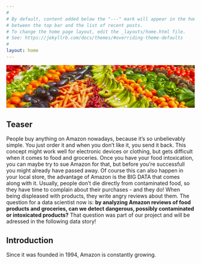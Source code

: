 ```yaml
---
#
# By default, content added below the "---" mark will appear in the home page
# between the top bar and the list of recent posts.
# To change the home page layout, edit the _layouts/home.html file.
# See: https://jekyllrb.com/docs/themes/#overriding-theme-defaults
#
layout: home
---
```


![Image of Fruits](assets/maha_banner.jpeg "Vegetable Lot from pexels.com/@pixabay")

## Teaser

People buy anything on Amazon nowadays, because it’s so unbelievably simple. You just order it and when you don’t like it, you send it back. This concept might work well for electronic devices or clothing, but gets difficult when it comes to food and groceries. Once you have your food intoxication, you can maybe try to sue Amazon for that, but before you’re successfull you might already have passed away. Of course this can also happen in your local store, the advantage of Amazon is the BIG DATA that comes along with it. Usually, people don’t die directly from contaminated food, so they have time to complain about their purchases - and they do! When being displeased with products, they write angry reviews about them. The question for a data scientist now is: **by analyzing Amazon reviews of food products and groceries, can we detect dangerous, possibly contaminated or intoxicated products?** That question was part of our project and will be adressed in the following data story!

## Introduction

Since it was founded in 1994, Amazon is constantly growing.

